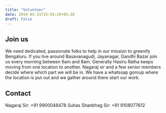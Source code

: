 ```yaml
---
title: "Volunteer"
date: 2019-03-31T15:54:29+05:30
draft: False 
---
```

Join us
----
We need dedicated, passionate folks to help in our mission to greenify Bengaluru. If you live around Basavanagudi, Jayanagar, Gandhi Bazar join us every morning between 6am and 8am. Generally Hasiru Ratha keeps moving from one location to another. Nagaraj sir and a few senior members decide where which part we will be in. We have a whatssap goroup where the location is put out and we gather around there start our work. 

Contact
----
Nagaraj Sir: +91 9900048478
Suhas Shanbhag Sir: +91 9108077612


